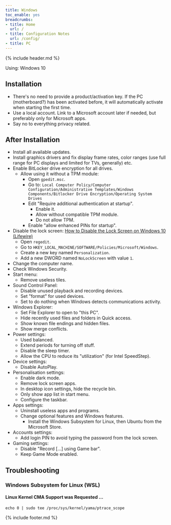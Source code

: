 ```yaml
---
title: Windows
toc_enable: yes
breadcrumbs:
- title: Home
  url: /
- title: Configuration Notes
  url: /config/
- title: PC
---
```

{% include header.md %}

Using: Windows 10

## Installation

- There's no need to provide a product/activation key. If the PC \(motherboard?\) has been activated before, it will automatically activate when starting the first time.
-  Use a local account. Link to a Microsoft account later if needed, but preferably only for Microsoft apps.
- Say no to everything privacy related.

## After Installation

- Install all available updates.
- Install graphics drivers and fix display frame rates, color ranges \(use full range for PC displays and limited for TVs, generally\) etc.
- Enable BitLocker drive encryption for all drives.
  - Allow using it without a TPM module:
    - Open `gpedit.msc`.
    - Go to: `Local Computer Policy/Computer Configuration/Administrative Templates/Windows Components/Bitlocker Drive Encryption/Operating System Drives`
    - Edit "Require additional authentication at startup".
      - Enable it.
      - Allow without compatible TPM module.
      - Do not allow TPM.
    - Enable "allow enhanced PINs for startup".
- Disable the lock screen: [How to Disable the Lock Screen on Windows 10 \(Lifewire\)](https://www.lifewire.com/disable-lock-screen-windows-10-4173812)
  - Open `regedit`.
  - Go to `HKEY_LOCAL_MACHINE/SOFTWARE/Policies/Microsoft/Windows`.
  - Create a new key named `Personalization`.
  - Add a new DWORD named `NoLockScreen` with value `1`.
- Change the computer name.
- Check Windows Security.
- Start menu:
  - Remove useless tiles.
- Sound Control Panel:
  - Disable unused playback and recording devices.
  - Set "format" for used devices.
  - Set to do nothing when Windows detects communications activity.
- Windows Explorer:
  - Set File Explorer to open to "this PC".
  - Hide recently used files and folders in Quick access.
  - Show known file endings and hidden files.
  - Show merge conflicts.
- Power settings:
  - Used balanced.
  - Extend periods for turning off stuff.
  - Disable the sleep timer.
  - Allow the CPU to reduce its "utilization" \(for Intel SpeedStep\).
- Device settings:
  - Disable AutoPlay.
- Personalisation settings:
  - Enable dark mode.
  - Remove lock screen apps.
  - In desktop icon settings, hide the recycle bin.
  - Only show app list in start menu.
  - Configure the taskbar.
- Apps settings:
  - Uninstall useless apps and programs.
  - Change optional features and Windows features.
    - Install the Windows Subsystem for Linux, then Ubuntu from the Microsoft Store.
- Accounts settings:
  - Add login PIN to avoid typing the password from the lock screen.
- Gaming settings:
  - Disable "Record \[...\] using Game bar".
  - Keep Game Mode enabled.

## Troubleshooting

### Windows Subsystem for Linux \(WSL\)

#### Linux Kernel CMA Support was Requested ...

```text
echo 0 | sudo tee /proc/sys/kernel/yama/ptrace_scope
```

{% include footer.md %}
